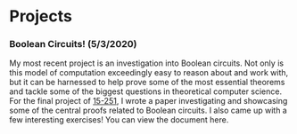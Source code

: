 # Projects

### Boolean Circuits! (5/3/2020)
My most recent project is an investigation into Boolean circuits. Not only is this model of computation exceedingly easy to reason about and work with, but it can be harnessed to help prove some of the most essential theorems and tackle some of the biggest questions in theoretical computer science. For the final project of [15-251](http://www.cs.cmu.edu/~15251/), I wrote a paper investigating and showcasing some of the central proofs related to Boolean circuits. I also came up with a few interesting exercises! You can view the document here.
<!--stackedit_data:
eyJoaXN0b3J5IjpbLTExNDkzNDU0MzQsLTE3ODk2NTE5NjNdfQ
==
-->